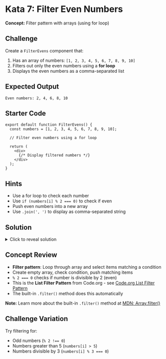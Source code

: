 # Kata 7: Filter Even Numbers

**Concept:** Filter pattern with arrays (using for loop)

## Challenge

Create a `FilterEvens` component that:
1. Has an array of numbers: `[1, 2, 3, 4, 5, 6, 7, 8, 9, 10]`
2. Filters out only the even numbers using a **for loop**
3. Displays the even numbers as a comma-separated list

## Expected Output

<pre><code>Even numbers: 2, 4, 6, 8, 10</code></pre>

## Starter Code

<pre><code class="language-jsx">export default function FilterEvens() {
  const numbers = [1, 2, 3, 4, 5, 6, 7, 8, 9, 10];
  
  // Filter even numbers using a for loop
  
  return (
    &lt;div&gt;
      {/* Display filtered numbers */}
    &lt;/div&gt;
  );
}</code></pre>

## Hints

- Use a for loop to check each number
- Use `if (numbers[i] % 2 === 0)` to check if even
- Push even numbers into a new array
- Use `.join(', ')` to display as comma-separated string

## Solution

<details>
<summary>Click to reveal solution</summary>

<pre><code class="language-jsx">export default function FilterEvens() {
  const numbers = [1, 2, 3, 4, 5, 6, 7, 8, 9, 10];
  
  // FILTER: Select only even numbers using a for loop
  const evenNumbers = [];
  for (let i = 0; i &lt; numbers.length; i++) {
    if (numbers[i] % 2 === 0) {
      evenNumbers.push(numbers[i]);
    }
  }
  
  return (
    &lt;div&gt;
      &lt;p&gt;Even numbers: {evenNumbers.join(&#x27;, &#x27;)}&lt;/p&gt;
    &lt;/div&gt;
  );
}</code></pre>

</details>

## Concept Review
- **Filter pattern**: Loop through array and select items matching a condition
- Create empty array, check condition, push matching items
- `% 2 === 0` checks if number is divisible by 2 (even)
- This is the **List Filter Pattern** from Code.org - see [Code.org List Filter Pattern](https://studio.code.org/docs/concepts/patterns/list-filter-pattern/)
- The built-in `.filter()` method does this automatically

**Note:** Learn more about the built-in `.filter()` method at [MDN: Array.filter()](https://developer.mozilla.org/en-US/docs/Web/JavaScript/Reference/Global_Objects/Array/filter)

## Challenge Variation

Try filtering for:
- Odd numbers (`% 2 !== 0`)
- Numbers greater than 5 (`numbers[i] > 5`)
- Numbers divisible by 3 (`numbers[i] % 3 === 0`)

